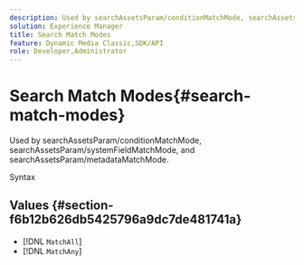 ```yaml
---
description: Used by searchAssetsParam/conditionMatchMode, searchAssetsParam/systemFieldMatchMode, and searchAssetsParam/metadataMatchMode.
solution: Experience Manager
title: Search Match Modes
feature: Dynamic Media Classic,SDK/API
role: Developer,Administrator
---
```


# Search Match Modes{#search-match-modes}

Used by searchAssetsParam/conditionMatchMode, searchAssetsParam/systemFieldMatchMode, and searchAssetsParam/metadataMatchMode.

 Syntax 

## Values {#section-f6b12b626db5425796a9dc7de481741a}

* [!DNL `MatchAll`] 
* [!DNL `MatchAny`]

